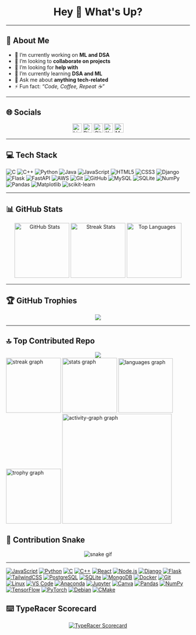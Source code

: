 <h1 align="center">Hey 👋 What's Up?</h1>

---

## 💫 About Me
- 🔭 I’m currently working on **ML and DSA**  
- 👯 I’m looking to **collaborate on projects**  
- 🤝 I’m looking for **help with**  
- 🌱 I’m currently learning **DSA and ML**  
- 💬 Ask me about **anything tech-related**  
- ⚡ Fun fact: _“Code, Coffee, Repeat ☕”_

---

## 🌐 Socials
<div align="center">
  <a href="https://www.linkedin.com/in/ganesh-nikhil-068470241/"><img src="https://img.shields.io/static/v1?message=LinkedIn&logo=linkedin&color=0077B5&logoColor=white&style=for-the-badge" height="25" alt="LinkedIn" /></a>
  <a href="https://discord.com/"><img src="https://img.shields.io/static/v1?message=Discord&logo=discord&color=7289DA&logoColor=white&style=for-the-badge" height="25" alt="Discord" /></a>
  <a href="https://gitlab.com/"><img src="https://img.shields.io/static/v1?message=GitLab&logo=gitlab&color=FC6D26&logoColor=white&style=for-the-badge" height="25" alt="GitLab" /></a>
  <a href="https://www.youtube.com/@cythonboy"><img src="https://img.shields.io/static/v1?message=YouTube&logo=youtube&color=FF0000&logoColor=white&style=for-the-badge" height="25" alt="YouTube" /></a>
  <a href="https://medium.com/@ganeshnikhil124"><img src="https://img.shields.io/static/v1?message=Medium&logo=medium&color=12100E&logoColor=white&style=for-the-badge" height="25" alt="Medium" /></a>
</div>

---

## 💻 Tech Stack
![C](https://img.shields.io/badge/C-%2300599C.svg?style=plastic&logo=c&logoColor=white)
![C++](https://img.shields.io/badge/C++-%2300599C.svg?style=plastic&logo=c%2B%2B&logoColor=white)
![Python](https://img.shields.io/badge/Python-3670A0?style=plastic&logo=python&logoColor=ffdd54)
![Java](https://img.shields.io/badge/Java-%23ED8B00.svg?style=plastic&logo=openjdk&logoColor=white)
![JavaScript](https://img.shields.io/badge/JavaScript-%23323330.svg?style=plastic&logo=javascript&logoColor=%23F7DF1E)
![HTML5](https://img.shields.io/badge/HTML5-%23E34F26.svg?style=plastic&logo=html5&logoColor=white)
![CSS3](https://img.shields.io/badge/CSS3-%231572B6.svg?style=plastic&logo=css3&logoColor=white)
![Django](https://img.shields.io/badge/Django-%23092E20.svg?style=plastic&logo=django&logoColor=white)
![Flask](https://img.shields.io/badge/Flask-%23000.svg?style=plastic&logo=flask&logoColor=white)
![FastAPI](https://img.shields.io/badge/FastAPI-005571?style=plastic&logo=fastapi)
![AWS](https://img.shields.io/badge/AWS-%23FF9900.svg?style=plastic&logo=amazon-aws&logoColor=white)
![Git](https://img.shields.io/badge/Git-%23F05033.svg?style=plastic&logo=git&logoColor=white)
![GitHub](https://img.shields.io/badge/GitHub-%23121011.svg?style=plastic&logo=github&logoColor=white)
![MySQL](https://img.shields.io/badge/MySQL-4479A1.svg?style=plastic&logo=mysql&logoColor=white)
![SQLite](https://img.shields.io/badge/SQLite-%2307405e.svg?style=plastic&logo=sqlite&logoColor=white)
![NumPy](https://img.shields.io/badge/NumPy-%23013243.svg?style=plastic&logo=numpy&logoColor=white)
![Pandas](https://img.shields.io/badge/Pandas-%23150458.svg?style=plastic&logo=pandas&logoColor=white)
![Matplotlib](https://img.shields.io/badge/Matplotlib-%23ffffff.svg?style=plastic&logo=Matplotlib&logoColor=black)
![scikit-learn](https://img.shields.io/badge/scikit--learn-%23F7931E.svg?style=plastic&logo=scikit-learn&logoColor=white)

---

## 📊 GitHub Stats
<div align="center">
  <img src="https://github-readme-stats.vercel.app/api?username=ganeshnikhil&theme=dark&hide_border=false&include_all_commits=true&count_private=false" height="150" alt="GitHub Stats" />
  <img src="https://github-readme-streak-stats.herokuapp.com/?user=ganeshnikhil&theme=dark&hide_border=false" height="150" alt="Streak Stats" />
  <img src="https://github-readme-stats.vercel.app/api/top-langs/?username=ganeshnikhil&theme=dark&hide_border=false&include_all_commits=true&count_private=false&layout=compact" height="150" alt="Top Languages" />
</div>

---

## 🏆 GitHub Trophies
<div align="center">
  <img src="https://github-profile-trophy.vercel.app/?username=ganeshnikhil&theme=radical&no-frame=false&no-bg=true&margin-w=4" />
</div>

---

## 🔝 Top Contributed Repo
<div align="center">
  <img src="https://github-contributor-stats.vercel.app/api?username=ganeshnikhil&limit=5&theme=dark&combine_all_yearly_contributions=true" />
</div>

<div align="left">
  <img src="https://streak-stats.demolab.com?user=ganeshnikhil&locale=en&mode=daily&theme=merko&hide_border=false&border_radius=5&order=3" height="150" alt="streak graph"  />
  <img src="https://github-readme-stats.vercel.app/api?username=ganeshnikhil&hide_title=false&hide_rank=false&show_icons=true&include_all_commits=true&count_private=true&disable_animations=false&theme=tokyonight&locale=en&hide_border=false&order=1" height="150" alt="stats graph"  />
  <img src="https://github-readme-stats.vercel.app/api/top-langs?username=ganeshnikhil&locale=en&hide_title=false&layout=compact&card_width=320&langs_count=5&theme=onedark&hide_border=false&order=2" height="149" alt="languages graph"  />
  <img src="https://github-profile-trophy.vercel.app?username=ganeshnikhil&theme=dracula&column=-1&row=1&margin-w=8&margin-h=8&no-bg=true&no-frame=false&order=4" height="150" alt="trophy graph"  />
  <img src="https://github-readme-activity-graph.vercel.app/graph?username=ganeshnikhil&radius=16&theme=chartreuse-dark&area=true&order=5" height="300" alt="activity-graph graph"  />
</div>

## 🐍 Contribution Snake
<div align="center">
  
  ![snake gif](github-contribution-grid-snake-dark.svg)
</div>

---
[![JavaScript](https://skillicons.dev/icons?i=js)](https://developer.mozilla.org/en-US/docs/Web/JavaScript)
[![Python](https://cdn.jsdelivr.net/gh/devicons/devicon/icons/python/python-original.svg)](https://www.python.org/)
[![C](https://cdn.jsdelivr.net/gh/devicons/devicon/icons/c/c-original.svg)](https://en.wikipedia.org/wiki/C_(programming_language))
[![C++](https://cdn.jsdelivr.net/gh/devicons/devicon/icons/cplusplus/cplusplus-original.svg)](https://isocpp.org/)
[![React](https://cdn.jsdelivr.net/gh/devicons/devicon/icons/react/react-original.svg)](https://react.dev/)
[![Node.js](https://cdn.jsdelivr.net/gh/devicons/devicon/icons/nodejs/nodejs-original.svg)](https://nodejs.org/)
[![Django](https://cdn.jsdelivr.net/gh/devicons/devicon/icons/django/django-plain.svg)](https://www.djangoproject.com/)
[![Flask](https://cdn.jsdelivr.net/gh/devicons/devicon/icons/flask/flask-original.svg)](https://flask.palletsprojects.com/)
[![TailwindCSS](https://cdn.jsdelivr.net/gh/devicons/devicon/icons/tailwindcss/tailwindcss-original-wordmark.svg)](https://tailwindcss.com/)
[![PostgreSQL](https://cdn.jsdelivr.net/gh/devicons/devicon/icons/postgresql/postgresql-original.svg)](https://www.postgresql.org/)
[![SQLite](https://cdn.jsdelivr.net/gh/devicons/devicon/icons/sqlite/sqlite-original.svg)](https://www.sqlite.org/)
[![MongoDB](https://cdn.jsdelivr.net/gh/devicons/devicon/icons/mongodb/mongodb-original.svg)](https://www.mongodb.com/)
[![Docker](https://cdn.jsdelivr.net/gh/devicons/devicon/icons/docker/docker-original.svg)](https://www.docker.com/)
[![Git](https://cdn.jsdelivr.net/gh/devicons/devicon/icons/git/git-original.svg)](https://git-scm.com/)
[![Linux](https://cdn.jsdelivr.net/gh/devicons/devicon/icons/linux/linux-original.svg)](https://www.kernel.org/linux.html)
[![VS Code](https://cdn.jsdelivr.net/gh/devicons/devicon/icons/vscode/vscode-original-wordmark.svg)](https://code.visualstudio.com/)
[![Anaconda](https://cdn.jsdelivr.net/gh/devicons/devicon/icons/anaconda/anaconda-original.svg)](https://www.anaconda.com/)
[![Jupyter](https://cdn.jsdelivr.net/gh/devicons/devicon/icons/jupyter/jupyter-original.svg)](https://jupyter.org/)
[![Canva](https://cdn.jsdelivr.net/gh/devicons/devicon/icons/canva/canva-original.svg)](https://www.canva.com/)
[![Pandas](https://cdn.jsdelivr.net/gh/devicons/devicon/icons/pandas/pandas-original.svg)](https://pandas.pydata.org/)
[![NumPy](https://cdn.jsdelivr.net/gh/devicons/devicon/icons/numpy/numpy-original.svg)](https://numpy.org/)
[![TensorFlow](https://cdn.jsdelivr.net/gh/devicons/devicon/icons/tensorflow/tensorflow-original.svg)](https://www.tensorflow.org/)
[![PyTorch](https://cdn.jsdelivr.net/gh/devicons/devicon/icons/pytorch/pytorch-original.svg)](https://pytorch.org/)
[![Debian](https://cdn.jsdelivr.net/gh/devicons/devicon/icons/debian/debian-original.svg)](https://www.debian.org/)
[![CMake](https://cdn.jsdelivr.net/gh/devicons/devicon/icons/cmake/cmake-original.svg)](https://cmake.org/)

###
## ⌨️ TypeRacer Scorecard
<div align="center">
  <a href="https://data.typeracer.com/pit/profile?user=cython_boy&ref=badge" target="_top">
    <img src="https://data.typeracer.com/misc/badge?user=cython_boy" border="0" alt="TypeRacer Scorecard" />
  </a>
</div>
<!-- Proudly created with GPRM ( https://gprm.itsvg.in ) -->
